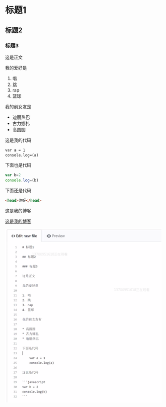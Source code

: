 # 标题1
## 标题2
### 标题3

这是正文

我的爱好是

1. 唱
2. 跳
3. rap
4. 篮球

我的前女友是

* 迪丽热巴
* 古力娜扎
* 高圆圆

这是我的代码

    var a = 1
    console.log=(a)

下面也是代码

```javascript
var b=2
console.log=(b)
```

下面还是代码

~~~html
<head>你好</head>
~~~
这是我的博客

[这是我的博客](https://baidu.com)

![博客首页的截图](1.png)